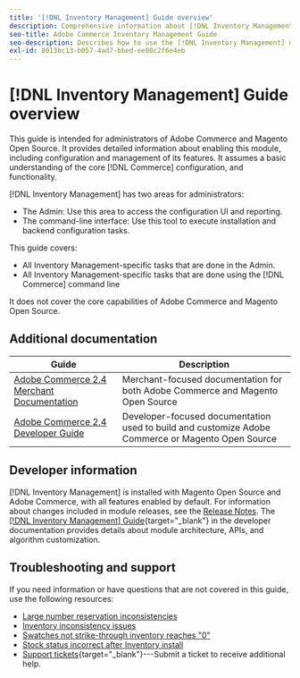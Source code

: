 ```yaml
---
title: '[!DNL Inventory Management] Guide overview'
description: Comprehensive information about [!DNL Inventory Management] for Adobe Commerce and Magento Open Source administrators, including migration and configuration.
seo-title: Adobe Commerce Inventory Management Guide
seo-description: Describes how to use the [!DNL Inventory Management] module in Adobe Commerce or Magento Open Source.
exl-id: 8013bc13-b057-4ad7-bbed-ee00c2f6e4eb
---
```

# [!DNL Inventory Management] Guide overview

This guide is intended for administrators of Adobe Commerce and Magento Open Source. It provides detailed information about enabling this module, including configuration and management of its features. It assumes a basic understanding of the core [!DNL Commerce] configuration, and functionality.

[!DNL Inventory Management] has two areas for administrators:

- The Admin: Use this area to access the configuration UI and reporting.
- The command-line interface: Use this tool to execute installation and backend configuration tasks.

This guide covers:

- All Inventory Management-specific tasks that are done in the Admin.
- All Inventory Management-specific tasks that are done using the [!DNL Commerce] command line

It does not cover the core capabilities of Adobe Commerce and Magento Open Source.


## Additional documentation

| Guide | Description |
|------ | ----------- |
| [Adobe Commerce 2.4 Merchant Documentation](https://experienceleague.adobe.com/docs/commerce-admin/user-guides/home.html) | Merchant-focused documentation for both Adobe Commerce and Magento Open Source |
| [Adobe Commerce 2.4 Developer Guide](https://devdocs.magento.com/) | Developer-focused documentation used to build and customize Adobe Commerce or Magento Open Source |

## Developer information

[!DNL Inventory Management] is installed with Magento Open Source and Adobe Commerce, with all features enabled by default. For information about changes included in module releases, see the [Release Notes](release-notes.md). The [[!DNL Inventory Management] Guide](https://devdocs.magento.com/guides/v2.4/inventory/index.html){target="_blank"} in the developer documentation provides details about module architecture, APIs, and algorithm customization.

## Troubleshooting and support

If you need information or have questions that are not covered in this guide, use the following resources:

- [Large number reservation inconsistencies](https://support.magento.com/hc/en-us/articles/360051515272)
- [Inventory inconsistency issues](https://support.magento.com/hc/en-us/articles/360055276532)
- [Swatches not strike-through inventory reaches "0"](https://support.magento.com/hc/en-us/articles/360057039552)
- [Stock status incorrect after Inventory install](https://support.magento.com/hc/en-us/articles/360032440152)
- [Support tickets](https://support.magento.com/hc/en-us/articles/360000913794#submit-ticket){target="_blank"}---Submit a ticket to receive additional help.
